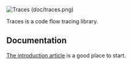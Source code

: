 ![Traces (doc/traces.png)](https://raw.githubusercontent.com/petercipov/traces/master/doc/traces.png)

Traces is a code flow tracing library.

## Documentation

[The introduction article](http://www.petercipov.com/traces-sane-logging-in-async/) is a good place to start.

